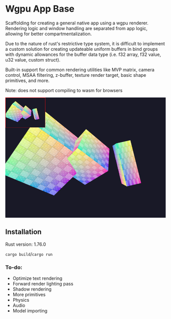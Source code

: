 # Wgpu App Base

Scaffolding for creating a general native app using a wgpu renderer.
Rendering logic and window handling are separated from app logic,
allowing for better compartmentalization.

Due to the nature of rust's restrictive type system, it is difficult to implement 
a custom solution for creating updateable uniform buffers in bind groups with dynamic 
allowances for the buffer data type (i.e. f32 array, f32 value, u32 value, custom struct). 

Built-in support for common rendering utilities like MVP matrix, camera control,
MSAA filtering, z-buffer, texture render target, basic shape primitives, and more. 

Note: does not support compiling to wasm for browsers

<img src="assets/screenshot.png" width="700px" />

## Installation

Rust version: 1.76.0

`cargo build`/`cargo run`

### To-do:
- Optimize text rendering
- Forward render lighting pass
- Shadow rendering
- More primitives
- Physics
- Audio
- Model importing
